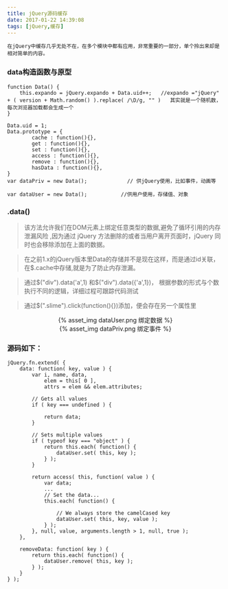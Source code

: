 ```yaml
---
title: jQuery源码缓存
date: 2017-01-22 14:39:08
tags: [jQuery,缓存]
---
```


    在jQuery中缓存几乎无处不在，在多个模块中都有应用，非常重要的一部分，单个拎出来却是相对简单的内容。

### data构造函数与原型
```
function Data() {
	this.expando = jQuery.expando + Data.uid++;   //expando ="jQuery" + ( version + Math.random() ).replace( /\D/g, "" )   其实就是一个随机数，每次浏览器加载都会生成一个
}

Data.uid = 1;
Data.prototype = {
        cache : function(){},
        get : function(){},
        set : function(){},
        access : function(){},
        remove : function(){},
        hasData : function(){},
}
var dataPriv = new Data();             // 供jQuery使用，比如事件，动画等

var dataUser = new Data();           //供用户使用，存储值、对象
```
### .data()

>   该方法允许我们在DOM元素上绑定任意类型的数据,避免了循环引用的内存泄漏风险 ,因为通过 jQuery 方法删除的或者当用户离开页面时，jQuery 同时也会移除添加在上面的数据。 

>   在之前1.x的jQuery版本里Data的存储并不是现在这样，而是通过id关联，在$.cache中存储,就是为了防止内存泄漏。

>   通过$("div").data('a',1) 和$("div").data({'a',1})， 根据参数的形式与个数执行不同的逻辑，详细过程可跟踪代码测试

>   通过$(".slime").click(function(){})添加，便会存在另一个属性里

<center>
{% asset_img dataUser.png 绑定数据 %}
</center>

<center>
{% asset_img dataPriv.png 绑定事件 %}
</center>

### 源码如下：
```
jQuery.fn.extend( {
	data: function( key, value ) {
		var i, name, data,
			elem = this[ 0 ],
			attrs = elem && elem.attributes;

		// Gets all values
		if ( key === undefined ) {
		
			return data;
		}

		// Sets multiple values
		if ( typeof key === "object" ) {
			return this.each( function() {
				dataUser.set( this, key );
			} );
		}

		return access( this, function( value ) {
			var data;
            ...
			// Set the data...
			this.each( function() {

				// We always store the camelCased key
				dataUser.set( this, key, value );
			} );
		}, null, value, arguments.length > 1, null, true );
	},

	removeData: function( key ) {
		return this.each( function() {
			dataUser.remove( this, key );
		} );
	}
} );

```
